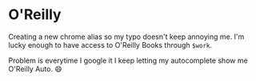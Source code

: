 # O&#39;Reilly


Creating a new chrome alias so my typo doesn&#39;t keep annoying me.
I&#39;m lucky enough to have access to O&#39;Reilly Books through `$work`.

Problem is everytime I google it I keep letting my autocomplete show me O&#39;Reilly Auto. 😄

